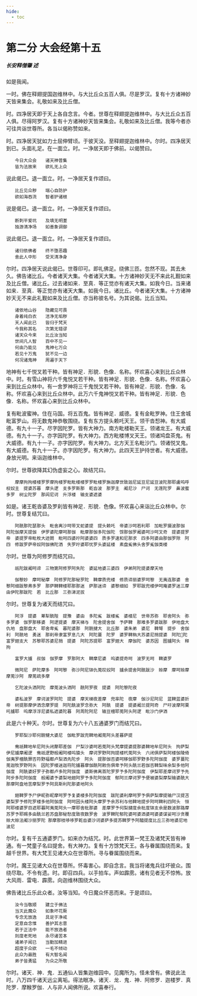 ```yaml
---
hide:
  - toc
---
```


# **第二分 大会经第十五**

##### 长安释僧肇 述

如是我闻。

一时。佛在释翅提国迦维林中。与大比丘众五百人俱。尽是罗汉。复有十方诸神妙天皆来集会。礼敬如来及比丘僧。

时。四净居天即于天上各自念言。今者。世尊在释翅提迦维林中。与大比丘众五百人俱。尽得阿罗汉。复有十方诸神妙天皆来集会。礼敬如来及比丘僧。我等今者亦可往共诣世尊所。各当以偈称赞如来。

时。四净居天犹如力士屈伸臂顷。于彼天没。至释翅提迦维林中。尔时。四净居天到已。头面礼足。在一面立。时。一净居天即于佛前。以偈赞曰。
```
　　今日大众会　　诸天神普集
　　皆为法故来　　欲礼无上众
```
说此偈已。退一面立。时。一净居天复作颂曰。
```
　　比丘见众秽　　端心自防护
　　欲如海吞流　　智者护诸根
```
说是偈已。退一面立。时。一净居天复作颂曰。
```
　　断刺平爱坑　　及填无明壍
　　独游清净场　　如善象调御
```
说此偈已。退一面立。时。一净居天复作颂曰。
```
　　诸归依佛者　　终不堕恶趣
　　舍此人中形　　受天清净身
```
尔时。四净居天说此偈已。世尊印可。即礼佛足。绕佛三匝。忽然不现。其去未久。佛告诸比丘。今者诸天大集。今者诸天大集。十方诸神妙天无不来此礼觐如来及比丘僧。诸比丘。过去诸如来．至真．等正觉亦有诸天大集。如我今日。当来诸如来．至真．等正觉亦有诸天大集。如我今日。诸比丘。今者诸天大集。十方诸神妙天无不来此礼觐如来及比丘僧。亦当称彼名号。为其说偈。比丘当知。
```
　　诸依地山谷　　隐藏见可畏
　　身着纯白衣　　洁净无垢秽　
　　天人闻此已　　皆归于梵天
　　今我称其名　　次第无错谬
　　诸天众今来　　比丘汝当知
　　世间凡人智　　百中不见一
　　何由乃能见　　鬼神七万众
　　若见十万鬼　　犹不见一边
　　何况诸鬼神　　周遍于天下
```
地神有七千悦叉若干种。皆有神足．形貌．色像．名称。怀欢喜心来到比丘众林中。时。有雪山神将六千鬼悦叉若干种。皆有神足．形貌．色像．名称。怀欢喜心来到比丘众林中。有一舍罗神将三千鬼悦叉若干种。皆有神足．形貌．色像．名称。怀欢喜心来到比丘众林中。此万六千鬼神悦叉若干种。皆有神足．形貌．色像．名称。怀欢喜心来到比丘众林中。

复有毗波蜜神。住在马国。将五百鬼。皆有神足．威德。复有金毗罗神。住王舍城毗富罗山。将无数鬼神恭敬围绕。复有东方提头赖吒天王。领干沓惒神。有大威德。有九十一子。尽字因陀罗。皆有大神力。南方毗楼勒天王。领诸龙王。有大威德。有九十一子。亦字因陀罗。有大神力。西方毗楼博叉天王。领诸鸠盘茶鬼。有大威德。有九十一子。亦字因陀罗。有大神力。北方天王名毗沙门。领诸悦叉鬼。有大威德。有九十一子。亦字因陀罗。有大神力。此四天王护持世者。有大威德。身放光明。来诣迦维林中。

尔时。世尊欲降其幻伪虚妄之心。故结咒曰。
```
　　摩摩拘拘楼楼罗罗摩拘楼罗毗毗楼楼罗罗毗楼罗旃迦摩世致迦尼延豆尼延豆波陀那耶盧呜呼杈奴主　提婆苏暮　摩头逻　支多罗斯那　乾沓波　那罗主　阇尼沙　尸诃　无莲陀罗　鼻波蜜多罗　树尘陀罗　那闾尼诃　升浮楼　输支婆遮婆
```
如是。诸王乾沓婆及罗刹皆有神足．形貌．色像。怀欢喜心来诣比丘众林中。尔时。世尊复结咒曰。
```
　　阿酰那陀瑟那头　毗舍离沙呵带叉蛇婆提　提头赖吒　帝婆沙呵若利耶　加毗罗摄波那伽　阿陀伽摩天提伽　伊罗婆陀摩呵那伽　毗摩那伽多陀伽陀　馀那伽罗阇婆呵沙呵叉奇　提婆提罗帝　婆提罗帝毗枚大迹閦　毗呵四婆咛阿婆婆四　质多罗速和尼那求　四多阿婆由那伽罗除　阿四　修跋罗萨帝奴阿伽佛陀洒　失罗咛婆耶忧罗头婆延楼　素盘㝹佛头舍罗㝹伽类楼
```
尔时。世尊为阿修罗而结咒曰。
```
　　祇陀跋阇呵谛　三物第阿修罗阿失陀　婆延地婆三婆四　伊弟阿陀提婆摩天地

　　伽黎妙　摩呵秘摩　阿修罗陀那秘罗陀　鞞摩质兜楼　修质谛丽婆罗呵黎　无夷连那婆　舍黎阿细跋黎弗多罗　那萨鞞鞞楼耶那那迷　萨那迷谛　婆黎细如　罗耶跋兜楼伊呵庵婆罗迷三摩由伊陀那跋陀　若　比丘那　三弥涕泥拔
```
尔时。世尊复为诸天而结咒曰。
```
　　阿浮　提婆　萆犁酰陛　提豫　婆由　多陀㝹　跋楼㝹　婆楼尼　世帝苏弥　耶舍阿头　弥多罗婆　伽罗那移婆　阿逻提婆　摩天梯与　陀舍提舍伽　予萨鞞　那难多罗婆跋那　伊地盘大仇地　盘那盘大　耶舍卑㝹　暮陀婆那　阿酰揵大　比丘那　婆朱弟　婆尼　鞞弩　提步　舍伽利　阿酰地　勇迷　那刹帝隶富罗息几大　阿陀蔓　陀罗　婆罗鞞栴大苏婆尼捎提婆　阿陀𥙡陀富罗翅支大　苏黎耶苏婆尼捎　提婆　阿陀苏提耶　富罗翅大　摩伽陀　婆苏因　图攎阿头　释拘

　　富罗大攎　叔伽　伽罗摩　罗那阿大　鞞摩尼婆　呜婆提奇呵　波罗无呵　鞞婆罗

　　微阿尼　萨陀摩多　阿呵黎　弥沙阿尼钵仇莵叹奴阿　攎余提舍阿酰跋沙　赊摩　摩呵赊摩　摩莵沙阿　摩莵疏多摩

　　乞陀波头洒阿陀　摩莵波头洒阿　酰阿罗夜　提婆　阿陀黎陀夜

　　婆私波罗　摩诃波罗阿陀　提婆　摩天梯夜差摩　兜率陀　夜摩　伽沙尼阿尼　蓝鞞蓝婆折帝　树提那摩伊洒念摩罗提　阿陀酰波罗念弥大　阿酰　提婆　提婆阇兰提阿奇　尸吁波摩阿栗吒攎耶　呜摩浮浮尼婆私遮婆陀暮　阿周陀阿尼　输豆檀耶莵阿头阿逻　毗沙门伊洒
```
此是六十种天。尔时。世尊复为六十八五通婆罗门而结咒曰。
```
　　罗耶梨沙耶何酰犍大婆尼　伽毗罗跋兜鞞地阇莵阿头差暮萨提

　　鸯祇鞞地牟尼阿头闭犛耶差伽　尸梨沙婆呵若莵阿头梵摩提婆提那婆鞞地牟尼阿头　拘萨梨伊尼攎摩阇逻　鸯祇逻野般阇阿楼呜猿头　摩诃罗野阿拘提楼杙莵阿头　六闭俱萨梨阿楼伽陵倚伽夷罗檀酰罪否符野福都卢梨洒先陀步　阿头　提那伽否婆呵移伽耶罗野多陀阿伽度　婆罗蔓陀莵迦牧罗野阿头　因陀罗楼迷迦符陀攎暮摩伽酰阿敕伤俱卑予阿头酰兰若伽否鞞梨味余梨多他阿伽度　阿酰婆好罗子弥都卢多陀阿伽度　婆斯佛离首陀罗罗予多陀阿伽度　伊梨耶差摩诃罗予先阿步多陀阿伽度　般阇婆予婆梨地翅阿罗予多陀阿伽度　郁阿兰摩诃罗予便被婆梨摩梨输婆酰大　那摩阿盘地苦摩梨罗予阿具斯利陀那婆地阿头

　　翅鞞罗予尸伊昵弥昵摩呵罗予复婆楼多陀阿伽度　跋陀婆利摩呵罗予俱萨梨摩提输尸汉提苫婆梨罗予修陀罗楼多他阿伽度　阿呵因头楼阿头摩罗予余苏利与他鞞地提步阿呵鞞利四阿头　恒阿耶楼婆罗目遮耶暮阿夷莵阿头一摩耶舍枇那婆　差摩罗予何梨揵度余枇度钵支余是数波那路摩苏罗予耶赐多由酰兰若苏盘那秘愁度致夜数罗舍　波罗鞞陀郁陀婆呵婆洒婆呵婆婆谋娑呵沙贪覆赊大赊法阇沙丽罗陀 那摩那枝哆哆罗乾沓婆沙诃婆萨多提苏鞞罗予阿醯提度比丘三弥地婆尼地波尼
```
尔时。复有千五通婆罗门。如来亦为结咒。时。此世界第一梵王及诸梵天皆有神通。有一梵童子名曰提舍。有大神力。复有十方馀梵天王。各与眷属围绕而来。复越千世界。有大梵王见诸大众在世尊所。寻与眷属围绕而来。

尔时。魔王见诸大众在世尊所。怀毒害心。即自念言。我当将诸鬼兵往坏彼众。围绕尽取。不令有遗。时。即召四兵。以手拍车。声如霹雳。诸有见者无不惊怖。放大风雨．雷电．霹雳。向迦维林围绕大众。

佛告诸比丘乐此众者。汝等当知。今日魔众怀恶而来。于是颂曰。
```
　　汝今当敬顺　　建立于佛法
　　当灭此魔众　　如象坏花藂
　　专念无放逸　　具足于净戒
　　定意自念惟　　善护其志意
　　若于正法中　　能不放逸者
　　则度老死地　　永尽诸苦本
　　诸弟子闻已　　当勤加精进
　　超度于众欲　　一毛不倾动
　　此众为最胜　　有大智名闻
　　弟子皆勇猛　　为众之所敬
```
尔时。诸天．神．鬼．五通仙人皆集迦维园中。见魔所为。怪未曾有。佛说此法时。八万四千诸天远尘离垢。得法眼净。诸天．龙．鬼．神．阿修罗．迦楼罗．真陀罗．摩睺罗伽．人与非人闻佛所说。欢喜奉行。